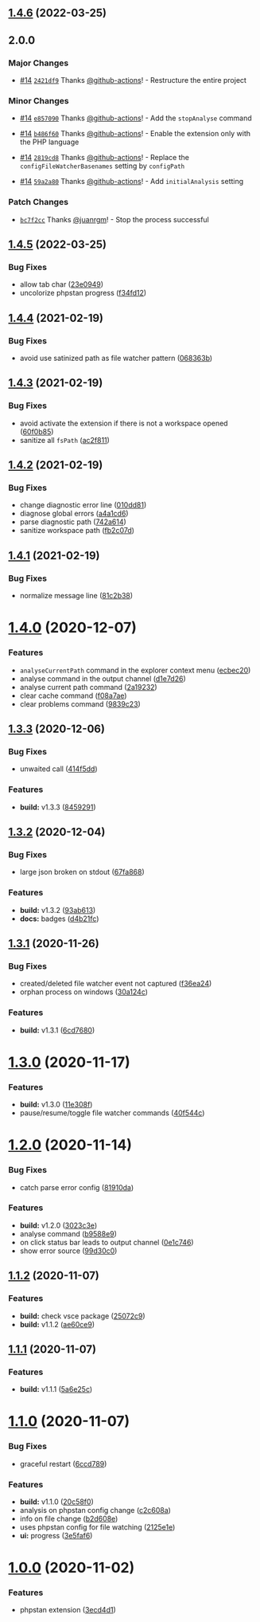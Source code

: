 ## [1.4.6](https://github.com/swordev/phpstan-vscode/compare/v1.4.5...v1.4.6) (2022-03-25)

## 2.0.0

### Major Changes

- [#14](https://github.com/swordev/phpstan-vscode/pull/14) [`2421df9`](https://github.com/swordev/phpstan-vscode/commit/2421df956698a3305a872308e8f3d98e02039062) Thanks [@github-actions](https://github.com/apps/github-actions)! - Restructure the entire project

### Minor Changes

- [#14](https://github.com/swordev/phpstan-vscode/pull/14) [`e857090`](https://github.com/swordev/phpstan-vscode/commit/e85709074cac13ab31f94bcfea8b4af15ff7b82e) Thanks [@github-actions](https://github.com/apps/github-actions)! - Add the `stopAnalyse` command

- [#14](https://github.com/swordev/phpstan-vscode/pull/14) [`b486f60`](https://github.com/swordev/phpstan-vscode/commit/b486f60d687f0c5234d27829469c9991d46ac89c) Thanks [@github-actions](https://github.com/apps/github-actions)! - Enable the extension only with the PHP language

- [#14](https://github.com/swordev/phpstan-vscode/pull/14) [`2819cd8`](https://github.com/swordev/phpstan-vscode/commit/2819cd8a3f3b7ae1d13c35ebd0cd0ceb79cbdd3b) Thanks [@github-actions](https://github.com/apps/github-actions)! - Replace the `configFileWatcherBasenames` setting by `configPath`

- [#14](https://github.com/swordev/phpstan-vscode/pull/14) [`59a2a80`](https://github.com/swordev/phpstan-vscode/commit/59a2a804a3901055d05a213c417b4f7a319f06cc) Thanks [@github-actions](https://github.com/apps/github-actions)! - Add `initialAnalysis` setting

### Patch Changes

- [`bc7f2cc`](https://github.com/swordev/phpstan-vscode/commit/bc7f2ccbaff312badba00cb07c96bb62942fba9d) Thanks [@juanrgm](https://github.com/juanrgm)! - Stop the process successful

## [1.4.5](https://github.com/swordev/phpstan-vscode/compare/v1.4.4...v1.4.5) (2022-03-25)

### Bug Fixes

- allow tab char ([23e0949](https://github.com/swordev/phpstan-vscode/commit/23e0949206fe48ed4bda1cc3f14e904107a44cc3))
- uncolorize phpstan progress ([f34fd12](https://github.com/swordev/phpstan-vscode/commit/f34fd12763f911035adf5b37e96df45986ed0a12))

## [1.4.4](https://github.com/swordev/phpstan-vscode/compare/v1.4.3...v1.4.4) (2021-02-19)

### Bug Fixes

- avoid use satinized path as file watcher pattern ([068363b](https://github.com/swordev/phpstan-vscode/commit/068363b7458affeb7dab0d892b06aaeddfcee436))

## [1.4.3](https://github.com/swordev/phpstan-vscode/compare/v1.4.2...v1.4.3) (2021-02-19)

### Bug Fixes

- avoid activate the extension if there is not a workspace opened ([60f0b85](https://github.com/swordev/phpstan-vscode/commit/e7de9e8a6b0854b0c8b42c10218f763e4efd4354))
- sanitize all `fsPath` ([ac2f811](https://github.com/swordev/phpstan-vscode/commit/89c146075f1d06af693e4fcdf176e7dbfb5e54ea))

## [1.4.2](https://github.com/swordev/phpstan-vscode/compare/v1.4.1...v1.4.2) (2021-02-19)

### Bug Fixes

- change diagnostic error line ([010dd81](https://github.com/swordev/phpstan-vscode/commit/010dd81b14b601a8d360bfcf728679939ff2d3e5))
- diagnose global errors ([a4a1cd6](https://github.com/swordev/phpstan-vscode/commit/a4a1cd68ebe1390988fbdaed5cba498cab6a6e2e))
- parse diagnostic path ([742a614](https://github.com/swordev/phpstan-vscode/commit/256048b0192328e5d5714194d6ee670916aa46f1))
- sanitize workspace path ([fb2c07d](https://github.com/swordev/phpstan-vscode/commit/7bd58740b07c416aefd3080374e226537d311daf))

## [1.4.1](https://github.com/swordev/phpstan-vscode/compare/v1.4.0...v1.4.1) (2021-02-19)

### Bug Fixes

- normalize message line ([81c2b38](https://github.com/swordev/phpstan-vscode/commit/81c2b38b053725315a441ef9c5cb9f9525c101fa))

# [1.4.0](https://github.com/swordev/phpstan-vscode/compare/v1.3.3...v1.4.0) (2020-12-07)

### Features

- `analyseCurrentPath` command in the explorer context menu ([ecbec20](https://github.com/swordev/phpstan-vscode/commit/ecbec20c5d783c64b820fe5ad79511e093a309ff))
- analyse command in the output channel ([d1e7d26](https://github.com/swordev/phpstan-vscode/commit/d1e7d2651ddccf90f3e2dbf66a811a63232d1f13))
- analyse current path command ([2a19232](https://github.com/swordev/phpstan-vscode/commit/2a1923212b8ce9bd67d96fec1bf9d67657a2589d))
- clear cache command ([f08a7ae](https://github.com/swordev/phpstan-vscode/commit/f08a7ae74c2b0409b4466430a4f1fe97afe16622))
- clear problems command ([9839c23](https://github.com/swordev/phpstan-vscode/commit/9839c23917e288aca99e9bba720b351fd26b054a))

## [1.3.3](https://github.com/swordev/phpstan-vscode/compare/v1.3.2...v1.3.3) (2020-12-06)

### Bug Fixes

- unwaited call ([414f5dd](https://github.com/swordev/phpstan-vscode/commit/414f5dd90e65ac4d2db71907aeabc71588136767))

### Features

- **build:** v1.3.3 ([8459291](https://github.com/swordev/phpstan-vscode/commit/845929160e16ce00528599a536eae2a7f6673a86))

## [1.3.2](https://github.com/swordev/phpstan-vscode/compare/v1.3.1...v1.3.2) (2020-12-04)

### Bug Fixes

- large json broken on stdout ([67fa868](https://github.com/swordev/phpstan-vscode/commit/67fa868cc5ee3813f9b4844253c5695c40617025))

### Features

- **build:** v1.3.2 ([93ab613](https://github.com/swordev/phpstan-vscode/commit/93ab61326183e011c3e32c8f718c742b26d8c2cc))
- **docs:** badges ([d4b21fc](https://github.com/swordev/phpstan-vscode/commit/d4b21fc380c8178d46368b9d9fef7b7993fb21c4))

## [1.3.1](https://github.com/swordev/phpstan-vscode/compare/v1.3.0...v1.3.1) (2020-11-26)

### Bug Fixes

- created/deleted file watcher event not captured ([f36ea24](https://github.com/swordev/phpstan-vscode/commit/f36ea24fa945b8b64cb075fd4658320b0a6094ce))
- orphan process on windows ([30a124c](https://github.com/swordev/phpstan-vscode/commit/30a124cdcc1527f7d089131797659dcb67e47060))

### Features

- **build:** v1.3.1 ([6cd7680](https://github.com/swordev/phpstan-vscode/commit/6cd76803b4e242ab2014c0b33699c6fe28103d27))

# [1.3.0](https://github.com/swordev/phpstan-vscode/compare/v1.2.0...v1.3.0) (2020-11-17)

### Features

- **build:** v1.3.0 ([11e308f](https://github.com/swordev/phpstan-vscode/commit/11e308f58cb8e85312d6be319017efab044f1d82))
- pause/resume/toggle file watcher commands ([40f544c](https://github.com/swordev/phpstan-vscode/commit/40f544caf81afcdcecd6b47d664cf6362172a7a7))

# [1.2.0](https://github.com/swordev/phpstan-vscode/compare/v1.1.2...v1.2.0) (2020-11-14)

### Bug Fixes

- catch parse error config ([81910da](https://github.com/swordev/phpstan-vscode/commit/81910da7d4cfeea5784411e5766d0f2d442b3fa6))

### Features

- **build:** v1.2.0 ([3023c3e](https://github.com/swordev/phpstan-vscode/commit/3023c3e977bbdfb12d4e519c414284ea3f17939e))
- analyse command ([b9588e9](https://github.com/swordev/phpstan-vscode/commit/b9588e972171df81e7784b5ff50637846fb3354d))
- on click status bar leads to output channel ([0e1c746](https://github.com/swordev/phpstan-vscode/commit/0e1c746a85f5458505144f28533ce3173aaf2a52))
- show error source ([99d30c0](https://github.com/swordev/phpstan-vscode/commit/99d30c08dd8e0fa37a5a9f213eda42875264c36d))

## [1.1.2](https://github.com/swordev/phpstan-vscode/compare/v1.1.1...v1.1.2) (2020-11-07)

### Features

- **build:** check vsce package ([25072c9](https://github.com/swordev/phpstan-vscode/commit/25072c9bef666caf3fccfea96ff93f75b9bddddd))
- **build:** v1.1.2 ([ae60ce9](https://github.com/swordev/phpstan-vscode/commit/ae60ce9815041f890953fe5d2d1da0d2b413e97a))

## [1.1.1](https://github.com/swordev/phpstan-vscode/compare/v1.1.0...v1.1.1) (2020-11-07)

### Features

- **build:** v1.1.1 ([5a6e25c](https://github.com/swordev/phpstan-vscode/commit/5a6e25c7bcab6347ebef903dd1cf49349638fbf8))

# [1.1.0](https://github.com/swordev/phpstan-vscode/compare/v1.0.0...v1.1.0) (2020-11-07)

### Bug Fixes

- graceful restart ([6ccd789](https://github.com/swordev/phpstan-vscode/commit/6ccd7895e12146bd5c71c7101f9b314a92f94ddc))

### Features

- **build:** v1.1.0 ([20c58f0](https://github.com/swordev/phpstan-vscode/commit/20c58f0f1f4afb6cdd3d8f2d156764a2b93abdda))
- analysis on phpstan config change ([c2c608a](https://github.com/swordev/phpstan-vscode/commit/c2c608ab962b0fcc592ae623755953509bfb8973))
- info on file change ([b2d608e](https://github.com/swordev/phpstan-vscode/commit/b2d608e6b470e5e5bf603f1ebdf9713750d8aeb2))
- uses phpstan config for file watching ([2125e1e](https://github.com/swordev/phpstan-vscode/commit/2125e1e4115e88d8a694685bf603040bfb5c249a))
- **ui:** progress ([3e5faf6](https://github.com/swordev/phpstan-vscode/commit/3e5faf6ef20cd12723a362beb22a3206d0dd4cd1))

# [1.0.0](https://github.com/swordev/phpstan-vscode/compare/3ecd4d1c61fb76549a68b13d436228b7de7f4411...v1.0.0) (2020-11-02)

### Features

- phpstan extension ([3ecd4d1](https://github.com/swordev/phpstan-vscode/commit/3ecd4d1c61fb76549a68b13d436228b7de7f4411))

